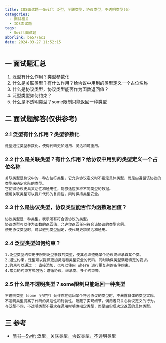 ```yaml
---
title: IOS面试题——Swift 泛型，关联类型，协议类型，不透明类型(6)
categories:
  - 面试相关
  - IOS面试题
tags:
  - Swift面试题
abbrlink: be577ac1
date: 2024-03-27 11:52:15
---
```

## 一 面试题汇总

1. 泛型有什么作用？类型参数化
2. 什么是关联类型？有什么作用？给协议中用到的类型定义一个占位名称
3. 什么是协议类型，协议类型能否作为函数返回值？
4. 泛型类型如何约束？
5. 什么是不透明类型？some限制只能返回一种类型<!--more-->

## 二 面试题解答(仅供参考)

### 2.1 泛型有什么作用？类型参数化

```
泛型通过类型参数化，使得代码更加通用、灵活和可重用。
```

### 2.2 什么是关联类型？有什么作用？给协议中用到的类型定义一个占位名称

```
关联类型是协议中的一种占位符类型，它允许协议定义时不指定具体类型，而是由遵循该协议的类型来确定实际的类型。
它使得协议更具灵活性和通用性，能够适应多种不同类型的数据。
使用关联类型可以提升代码的复用性，同时保持类型安全。
```

### 2.3 什么是协议类型，协议类型能否作为函数返回值？

```
协议类型是一种类型，表示所有符合该协议的类型。
协议类型可以作为函数的返回值，允许你返回任何符合该协议的类型实例。
使用协议类型时，可以避免类型固定，使代码更加灵活和通用。
```

### 2.4 泛型类型如何约束？

```
1.泛型类型约束用于限制泛型参数的类型，使其必须遵循某个协议或继承自某个类。
2.通过约束，泛型可以提供更加灵活和类型安全的代码，同时确保类型满足特定的要求。
3.约束可以通过 : 直接添加，也可以使用 where 进行更复杂的条件约束。
4.常见的约束方式包括：遵循协议、继承类、多个约束等。
```

### 2.5 什么是不透明类型？some限制只能返回一种类型

```
不透明类型（some 关键字）允许你在返回某个符合协议的类型时，不暴露具体的类型实现。
不透明类型提高了代码的灵活性和封装性，隐藏了实现细节，调用者只关心协议定义的行为。
与泛型不同，不透明类型不要求在调用时明确指定类型，而是由实现决定返回的具体类型。
```

## 三 参考

* [简书—Swift 泛型，关联类型，协议类型，不透明类型](https://www.jianshu.com/p/410f01d9e638)

